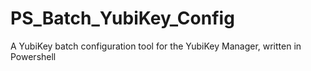 # PS_Batch_YubiKey_Config
A YubiKey batch configuration tool for the YubiKey Manager, written in Powershell
